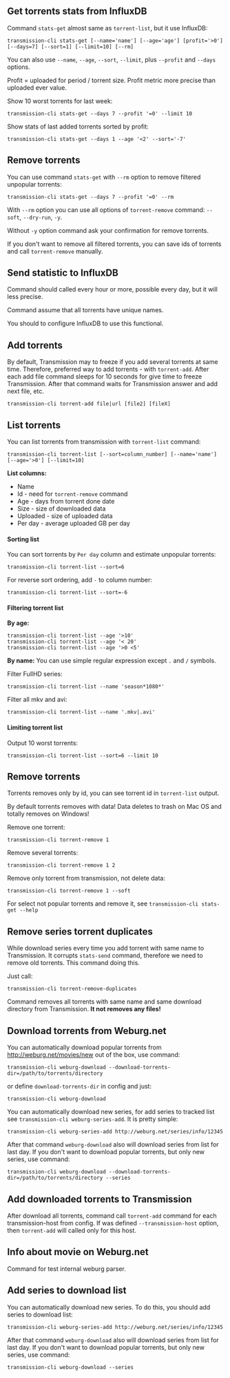 ## Get torrents stats from InfluxDB

Command `stats-get` almost same as `torrent-list`, but it use InfluxDB:
```
transmission-cli stats-get [--name='name'] [--age='age'] [profit='>0'] [--days=7] [--sort=1] [--limit=10] [--rm]
```

You can also use `--name`, `--age`, `--sort`, `--limit`, plus `--profit` and `--days` options.

Profit = uploaded for period / torrent size. Profit metric more precise than uploaded ever value.

Show 10 worst torrents for last week:
```
transmission-cli stats-get --days 7 --profit '=0' --limit 10
```

Show stats of last added torrents sorted by profit:
```
transmission-cli stats-get --days 1 --age '<2' --sort='-7'
```


## Remove torrents

You can use command `stats-get` with `--rm` option to remove filtered unpopular torrents:
```
transmission-cli stats-get --days 7 --profit '=0' --rm
```

With `--rm` option you can use all options of `torrent-remove` command: `--soft`, `--dry-run`, `-y`.  

Without `-y` option command ask your confirmation for remove torrents.  

If you don't want to remove all filtered torrents, you can save ids of torrents and call `torrent-remove` manually.


## Send statistic to InfluxDB

Command should called every hour or more, possible every day, but it will less precise.

Command assume that all torrents have unique names.

You should to configure InfluxDB to use this functional.


## Add torrents

By default, Transmission may to freeze if you add several torrents at same time.
Therefore, preferred way to add torrents - with `torrent-add`.
After each add file command sleeps for 10 seconds for give time to freeze Transmission.
After that command waits for Transmission answer and add next file, etc.

```
transmission-cli torrent-add file|url [file2] [fileX]
```


## List torrents

You can list torrents from transmission with `torrent-list` command:
```
transmission-cli torrent-list [--sort=column_number] [--name='name'] [--age='>0'] [--limit=10]
```

**List columns:**

- Name
- Id - need for `torrent-remove` command
- Age - days from torrent done date
- Size - size of downloaded data
- Uploaded - size of uploaded data
- Per day - average uploaded GB per day


#### Sorting list

You can sort torrents by `Per day` column and estimate unpopular torrents:
```
transmission-cli torrent-list --sort=6
```

For reverse sort ordering, add `-` to column number:
```
transmission-cli torrent-list --sort=-6
```


#### Filtering torrent list

**By age:**
```
transmission-cli torrent-list --age '>10'
transmission-cli torrent-list --age '< 20'
transmission-cli torrent-list --age '>0 <5'
```

**By name:**
You can use simple regular expression except `.` and `/` symbols.

Filter FullHD series:
```
transmission-cli torrent-list --name 'season*1080*'
```

Filter all mkv and avi:
```
transmission-cli torrent-list --name '.mkv|.avi'
```

#### Limiting torrent list

Output 10 worst torrents:
```
transmission-cli torrent-list --sort=6 --limit 10
```


## Remove torrents

Torrents removes only by id, you can see torrent id in `torrent-list` output.

By default torrents removes with data! Data deletes to trash on Mac OS and totally removes on Windows!

Remove one torrent:
```
transmission-cli torrent-remove 1
```

Remove several torrents:
```
transmission-cli torrent-remove 1 2
```

Remove only torrent from transmission, not delete data:
```
transmission-cli torrent-remove 1 --soft
```

For select not popular torrents and remove it, see `transmission-cli stats-get --help`


## Remove series torrent duplicates

While download series every time you add torrent with same name to Transmission.
It corrupts `stats-send` command, therefore we need to remove old torrents. This command doing this.

Just call:
```
transmission-cli torrent-remove-duplicates
```

Command removes all torrents with same name and same download directory from Transmission.
**It not removes any files!**


## Download torrents from Weburg.net

You can automatically download popular torrents from http://weburg.net/movies/new out of the box, use command:
```
transmission-cli weburg-download --download-torrents-dir=/path/to/torrents/directory
```

or define `download-torrents-dir` in config and just:
```
transmission-cli weburg-download
```

You can automatically download new series, for add series to tracked list see `transmission-cli weburg-series-add`.
It is pretty simple:
```
transmission-cli weburg-series-add http://weburg.net/series/info/12345
```

After that command `weburg-download` also will download series from list for last day.
If you don't want to download popular torrents, but only new series, use command:
```
transmission-cli weburg-download --download-torrents-dir=/path/to/torrents/directory --series
```

## Add downloaded torrents to Transmission

After download all torrents, command call `torrent-add` command for each transmission-host from config.
If was defined `--transmission-host` option, then `torrent-add` will called only for this host.


## Info about movie on Weburg.net

Command for test internal weburg parser.


## Add series to download list

You can automatically download new series. To do this, you should add series to download list:
```
transmission-cli weburg-series-add http://weburg.net/series/info/12345
```

After that command `weburg-download` also will download series from list for last day.
If you don't want to download popular torrents, but only new series, use command:
```
transmission-cli weburg-download --series
```


